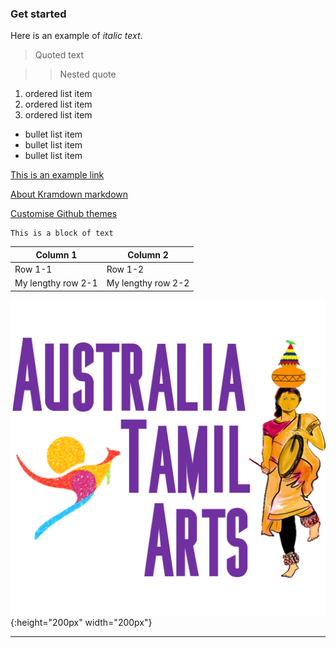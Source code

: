 ### Get started

Here is an example of _italic text_. 

> Quoted text

>> Nested quote

1. ordered list item
2. ordered list item
3. ordered list item

- bullet list item
- bullet list item
- bullet list item

[This is an example link](http://example.com/)

[About Kramdown markdown](https://kramdown.gettalong.org/syntax.html)

[Customise Github themes](https://help.github.com/articles/customizing-css-and-html-in-your-jekyll-theme/)

```
This is a block of text
```

|Column 1 | Column 2 |
|---------|----------|
| Row 1-1 | Row 1-2|
| My lengthy row 2-1 | My lengthy row 2-2 |

![au ta resized logo](images/au-ta-logo.png){:height="200px" width="200px"}

***
